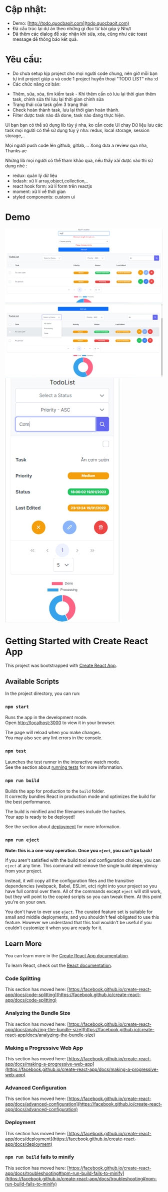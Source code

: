 # Cập nhật:
- Demo: [http://todo.quocbaoit.com](todo.quocbaoit.com)
- Đã cấu trúc lại dự án theo những gì đọc từ bài góp ý Nhựt
- Đã thêm các dialog để xác nhận khi sửa, xóa, cũng như các toast message để thông báo kết quả.

# Yêu cầu:
- Do chưa setup kịp project cho mọi người code chung, nên giờ mỗi bạn tự init project giúp a và code 1 project huyền thoại "TODO LIST" nha :d
- Các chức năng cơ bản:
+ Thêm, sửa, xóa, tìm kiếm task - Khi thêm cần có lưu lại thời gian thêm task, chỉnh sửa thì lưu lại thời gian chỉnh sửa
+ Trạng thái của task gồm 3 trạng thái: 
+ Check hoàn thành task, lưu lại thời gian hoàn thành.
+ Filter được task nào đã done, task nào đang thực hiện.

UI bạn bạn có thể sử dụng lib tùy ý nha, ko cần code UI chay
Dữ liệu lưu các task mọi người có thể sử dụng tùy ý nha: redux, local storage, session storage,..

Mọi người push code lên github, gitlab,... Xong đưa a review qua nha, Thanks ae

Những lib mọi người có thể tham khảo qua, nếu thấy xài được vào thì sử dụng nhé  :
- redux: quản lý dữ liệu
- lodash: xử lí array,object,collection,..
- react hook form: xử lí form trên reactjs
- moment: xử lí về thời gian
- styled components: custom ui

# Demo

![Header](https://github.com/realTranQuocBao/todolist-react/raw/main/public/demo/demo1.png)
![Body](https://github.com/realTranQuocBao/todolist-react/raw/main/public/demo/demo2.png)
![For mobile](https://github.com/realTranQuocBao/todolist-react/raw/main/public/demo/demo3.png)

# Getting Started with Create React App

This project was bootstrapped with [Create React App](https://github.com/facebook/create-react-app).

## Available Scripts

In the project directory, you can run:

### `npm start`

Runs the app in the development mode.\
Open [http://localhost:3000](http://localhost:3000) to view it in your browser.

The page will reload when you make changes.\
You may also see any lint errors in the console.

### `npm test`

Launches the test runner in the interactive watch mode.\
See the section about [running tests](https://facebook.github.io/create-react-app/docs/running-tests) for more information.

### `npm run build`

Builds the app for production to the `build` folder.\
It correctly bundles React in production mode and optimizes the build for the best performance.

The build is minified and the filenames include the hashes.\
Your app is ready to be deployed!

See the section about [deployment](https://facebook.github.io/create-react-app/docs/deployment) for more information.

### `npm run eject`

**Note: this is a one-way operation. Once you `eject`, you can't go back!**

If you aren't satisfied with the build tool and configuration choices, you can `eject` at any time. This command will remove the single build dependency from your project.

Instead, it will copy all the configuration files and the transitive dependencies (webpack, Babel, ESLint, etc) right into your project so you have full control over them. All of the commands except `eject` will still work, but they will point to the copied scripts so you can tweak them. At this point you're on your own.

You don't have to ever use `eject`. The curated feature set is suitable for small and middle deployments, and you shouldn't feel obligated to use this feature. However we understand that this tool wouldn't be useful if you couldn't customize it when you are ready for it.

## Learn More

You can learn more in the [Create React App documentation](https://facebook.github.io/create-react-app/docs/getting-started).

To learn React, check out the [React documentation](https://reactjs.org/).

### Code Splitting

This section has moved here: [https://facebook.github.io/create-react-app/docs/code-splitting](https://facebook.github.io/create-react-app/docs/code-splitting)

### Analyzing the Bundle Size

This section has moved here: [https://facebook.github.io/create-react-app/docs/analyzing-the-bundle-size](https://facebook.github.io/create-react-app/docs/analyzing-the-bundle-size)

### Making a Progressive Web App

This section has moved here: [https://facebook.github.io/create-react-app/docs/making-a-progressive-web-app](https://facebook.github.io/create-react-app/docs/making-a-progressive-web-app)

### Advanced Configuration

This section has moved here: [https://facebook.github.io/create-react-app/docs/advanced-configuration](https://facebook.github.io/create-react-app/docs/advanced-configuration)

### Deployment

This section has moved here: [https://facebook.github.io/create-react-app/docs/deployment](https://facebook.github.io/create-react-app/docs/deployment)

### `npm run build` fails to minify

This section has moved here: [https://facebook.github.io/create-react-app/docs/troubleshooting#npm-run-build-fails-to-minify](https://facebook.github.io/create-react-app/docs/troubleshooting#npm-run-build-fails-to-minify)
